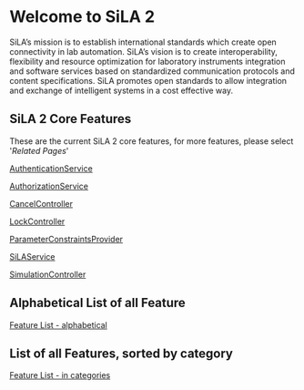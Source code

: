 # Welcome to SiLA 2 

SiLA’s mission is to establish international standards which create open connectivity in lab automation.
SiLA’s vision is to create interoperability, flexibility and resource optimization for laboratory instruments 
integration and software services based on standardized communication protocols and content specifications. 
SiLA promotes open standards to allow integration and exchange of intelligent systems in a cost effective way.

## SiLA 2 Core Features
These are the current SiLA 2 core features, for more features, please select '*Related Pages*'

[AuthenticationService](/feature?f=feature_definitions/org/silastandard/core/AuthenticationService.sila.xml)

[AuthorizationService](/feature?f=feature_definitions/org/silastandard/core/AuthorizationService.sila.xml)

[CancelController](/feature?f=feature_definitions/org/silastandard/core/commands/CancelController.sila.xml)

[LockController](/feature?f=feature_definitions/org/silastandard/core/LockController.sila.xml)

[ParameterConstraintsProvider](/feature?f=feature_definitions/org/silastandard/core/commands/ParameterConstraintsProvider.sila.xml)

[SiLAService](/feature?f=feature_definitions/org/silastandard/core/SiLAService.sila.xml)

[SimulationController](/feature?f=feature_definitions/org/silastandard/core/SimulationController.sila.xml)

## Alphabetical List of all Feature

[Feature List - alphabetical](/feature-definitions/list/alphabetical)

## List of all Features, sorted by category

[Feature List - in categories](/feature-definitions/list/categories)